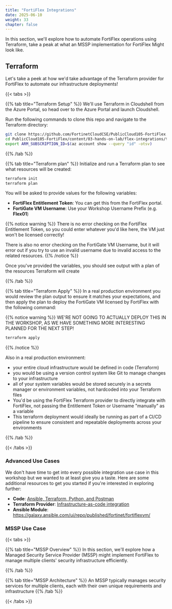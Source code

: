 ```yaml
---
title: "FortiFlex Integrations"
date: 2025-06-10
weight: 33
chapter: false
---
```


In this section, we'll explore how to automate FortiFlex operations using Terraform, take a peak at what an MSSP implementation for FortiFlex Might look like.

## Terraform

Let's take a peek at how we'd take advantage of the Terraform provider for FortiFlex to automate our infrastructure deployments!

{{< tabs >}}

{{% tab title="Terraform Setup" %}}
We'll use Terraform in Cloudshell from the Azure Portal, so head over to the Azure Portal and launch Cloudshell.

Run the following commands to clone this repo and navigate to the Terraform directory:

```bash
git clone https://github.com/FortinetCloudCSE/PublicCloud105-FortiFlex.git
cd PublicCloud105-FortiFlex/content/03-hands-on-lab/flex-integrations/terraform/azure
export ARM_SUBSCRIPTION_ID=$(az account show --query "id" -otsv)
```
{{% /tab %}}

{{% tab title="Terraform plan" %}}
Initialize and run a Terraform plan to see what resources will be created:

```bash
terraform init
terraform plan 
```

You will be asked to provide values for the following variables:
- **FortiFlex Entitlement Token**: You can get this from the FortiFlex portal.
- **FortiGate VM Username**: Use your Workshop Username Prefix (e.g. **Flex01**)

{{% notice warning %}}
There is no error checking on the FortiFlex Entitlement Token, so you could enter whatever you'd like here, the VM just won't be licensed correctly!

There is also no error checking on the FortiGate VM Username, but it will error out if you try to use an invalid username due to invalid access to the related resources.
{{% /notice %}}

Once you've provided the variables, you should see output with a plan of the resources Terraform will create

{{% /tab %}}

{{% tab title="Terraform Apply" %}}
In a real production environment you would review the plan output to ensure it matches your expectations, and then apply the plan to deploy the FortiGate VM licensed by FortiFlex with the following command:

{{% notice warning %}}
WE'RE NOT GOING TO ACTUALLY DEPLOY THIS IN THE WORKSHOP, AS WE HAVE SOMETHING MORE INTERESTING PLANNED FOR THE NEXT STEP!
```bash
terraform apply
```
{{% /notice %}}

Also in a real production environment:
- your entire cloud infrastructure would be defined in code (Terraform)
- you would be using a version control system like Git to manage changes to your infrastructure
- all of your system variables would be stored securely in a secrets manager or environment variables, not hardcoded into your Terraform files
- You'd be using the FortiFlex Terraform provider to directly integrate with FortiFlex, not passing the Entitlement Token or Username "manually" as a variable
- This terraform deployment would ideally be running as part of a CI/CD pipeline to ensure consistent and repeatable deployments across your environments

{{% /tab %}}

{{< /tabs >}}

### Advanced Use Cases
We don't have time to get into every possible integration use case in this workshop but we wanted to at least give you a taste.  Here are some additional resources to get you started if you're interested in exploring further:

- **Code**: [Ansible, Terraform, Python, and Postman](https://github.com/FortinetCloudCSE/fortiflexvm-api)
- **Terraform Provider**: [Infrastructure-as-code integration](https://registry.terraform.io/providers/fortinetdev/fortiflexvm/latest )
- **Ansible Module**: https://galaxy.ansible.com/ui/repo/published/fortinet/fortiflexvm/ 


### MSSP Use Case

{{< tabs >}}

{{% tab title="MSSP Overview" %}}
In this section, we'll explore how a Managed Security Service Provider (MSSP) might implement FortiFlex to manage multiple clients' security infrastructure efficiently.

{{% /tab %}}

{{% tab title="MSSP Architecture" %}}
An MSSP typically manages security services for multiple clients, each with their own unique requirements and infrastructure
{{% /tab %}}

{{< /tabs >}}